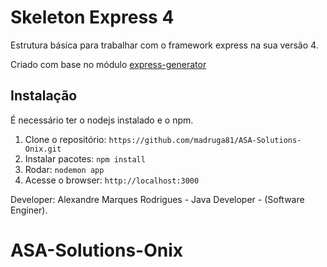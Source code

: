 # Skeleton Express 4

Estrutura básica para trabalhar com o framework express na sua versão 4.

Criado com base no módulo <a href="https://www.npmjs.org/package/express-generator">express-generator</a>

## Instalação

É necessário ter o nodejs instalado e o npm.

1. Clone o repositório: `https://github.com/madruga81/ASA-Solutions-Onix.git`
2. Instalar pacotes: `npm install`
3. Rodar: `nodemon app`
4. Acesse o browser: `http://localhost:3000`


Developer: Alexandre Marques Rodrigues - Java Developer - (Software Enginer).

# ASA-Solutions-Onix
